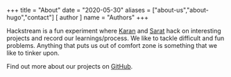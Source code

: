 +++
title = "About"
date = "2020-05-30"
aliases = ["about-us","about-hugo","contact"]
[ author ]
  name = "Authors"
+++

Hackstream is a fun experiment where [Karan](https://mrkaran.dev/) and [Sarat](https://www.saratchandra.in/) hack on interesting projects and record our learnings/process.
We like to tackle difficult and fun problems. Anything that puts us out of comfort zone is something that we like to tinker upon.

Find out more about our projects on [GitHub](https://github.com/hackstream).
